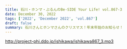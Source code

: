 ```yaml
---
title: 石川・ホンマ・ぶるんのBe-SIDE Your Life! vol.867-3
date: December 30, 2022
tags: ['2022', 'December 2022', 'vol.867']
draft: false
summary: 石川さんとホンマさんのクリスマス！年末年始のお知らせ！
---
```


http://project-phi.ddo.jp/ishikawa/ishikawa867_3.mp3